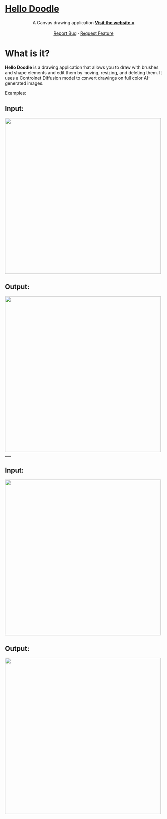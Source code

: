 <br />
<div aligh="center">
  <a href="https://hello-doodle.vercel.app/">
    <h1>Hello Doodle</h1>
  </a>
</div>

<p align="center">
  A Canvas drawing application
  <a href="https://hello-doodle.vercel.app/"><strong>Visit the website »</strong></a>
    <br />
    <br />
    <a href="https://github.com/nocturnalhum/hello-doodle/issues">Report Bug</a>
    ·
    <a href="https://github.com/nocturnalhum/hello-doodle/issues">Request Feature</a>
</p>


# What is it?

**Hello Doodle** is a drawing application that allows you to draw with brushes and shape elements and edit them by moving, resizing, and deleting them.
It uses a Controlnet Diffusion model to convert drawings on full color AI-generated images.

Examples:

## Input: 
<img src="https://sketch-canvas-images.s3.ca-central-1.amazonaws.com/degas_parrot.png" width="500">

## Output:
<img src="https://sketch-canvas-images.s3.ca-central-1.amazonaws.com/output_1_parrot.jpeg" width="500">
___

## Input: 
<img src="https://sketch-canvas-images.s3.ca-central-1.amazonaws.com/astronaut-0.png" width="500">

## Output:
<img src="https://sketch-canvas-images.s3.ca-central-1.amazonaws.com/astronaut-out.png" width="500">
